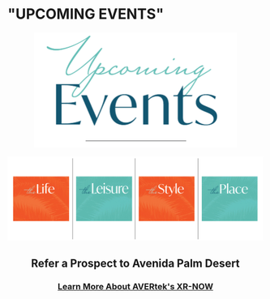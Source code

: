 # "UPCOMING EVENTS" <!-- Loads <model-viewer> for old browsers like IE11: -->
<p align="center">
  <img src="images/Upcoming Events.PNG" width=400>
  </p>
<p align="center">
  <img src="images/Header 1.png" width=1200>
  </p>
<h2 style="text-align: center;" markdown="1"> Refer a Prospect to Avenida Palm Desert</h2> <!-- Loads <model-viewer> for old browsers like IE11: -->

<h3 style="text-align: center;" markdown="1"><a href="https://avertek.net/" onclick="getOutboundLink('https://avertek.net/'); return false;">Learn More About AVERtek's XR-NOW</a></h3> 
  <br><br>
